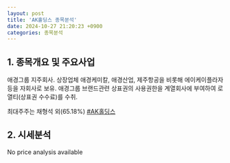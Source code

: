 ```yaml
---
layout: post
title: 'AK홀딩스 종목분석'
date: 2024-10-27 21:20:23 +0900
categories: 종목분석
---
```


## 1. 종목개요 및 주요사업

애경그룹 지주회사. 상장업체 애경케미칼, 애경산업, 제주항공을 비롯해 에이케이플라자 등을 자회사로 보유. 애경그룹 브랜드관련 상표권의 사용권한을 계열회사에 부여하여 로열티(상표권 수수료)를 수취. 

최대주주는 채형석 외(65.18%)
[#AK홀딩스](#)

## 2. 시세분석

No price analysis available
